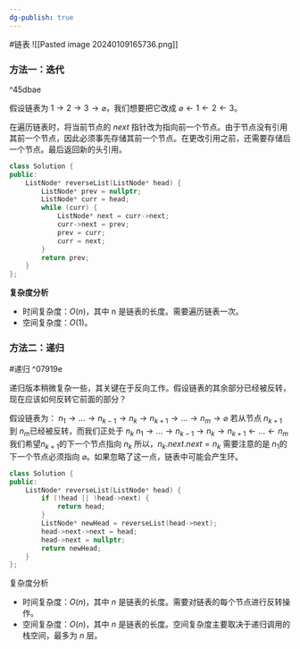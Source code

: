 ```yaml
---
dg-publish: true
---
```

#链表 
![[Pasted image 20240109165736.png]]
### 方法一：迭代

^45dbae

假设链表为 $1 \rightarrow 2 \rightarrow 3 \rightarrow \varnothing$，我们想要把它改成 $\varnothing \leftarrow 1 \leftarrow 2 \leftarrow 3$。

在遍历链表时，将当前节点的 $\textit{next}$ 指针改为指向前一个节点。由于节点没有引用其前一个节点，因此必须事先存储其前一个节点。在更改引用之前，还需要存储后一个节点。最后返回新的头引用。

```cpp
class Solution {
public:
    ListNode* reverseList(ListNode* head) {
        ListNode* prev = nullptr;
        ListNode* curr = head;
        while (curr) {
            ListNode* next = curr->next;
            curr->next = prev;
            prev = curr;
            curr = next;
        }
        return prev;
    }
};
```
**复杂度分析**
- 时间复杂度：$O(n)$，其中 n 是链表的长度。需要遍历链表一次。
- 空间复杂度：$O(1)$。
### 方法二：递归
#递归
^07919e

递归版本稍微复杂一些，其关键在于反向工作。假设链表的其余部分已经被反转，现在应该如何反转它前面的部分？

假设链表为：
$n_1\rightarrow \ldots \rightarrow n_{k-1} \rightarrow n_k \rightarrow n_{k+1} \rightarrow \ldots \rightarrow n_m \rightarrow \varnothing$
若从节点 $n_{k+1}$ ​到 $n_m$已经被反转，而我们正处于 $n_k$
$n_1\rightarrow \ldots \rightarrow n_{k-1} \rightarrow n_k \rightarrow n_{k+1} \leftarrow \ldots \leftarrow n_m$
我们希望$n_{k+1}$的下一个节点指向 $n_k$
所以，$n_k.\textit{next}.\textit{next} = n_k$
需要注意的是 $n_1$的下一个节点必须指向 $\varnothing$。如果忽略了这一点，链表中可能会产生环。
```cpp
class Solution {
public:
    ListNode* reverseList(ListNode* head) {
        if (!head || !head->next) {
            return head;
        }
        ListNode* newHead = reverseList(head->next);
        head->next->next = head;
        head->next = nullptr;
        return newHead;
    }
};
```
复杂度分析
- 时间复杂度：$O (n)$，其中 $n$ 是链表的长度。需要对链表的每个节点进行反转操作。
- 空间复杂度：$O (n)$，其中 $n$ 是链表的长度。空间复杂度主要取决于递归调用的栈空间，最多为 $n$ 层。